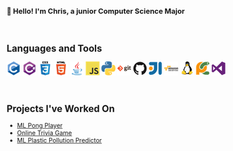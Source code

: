 ### 👋 Hello! I'm Chris, a junior Computer Science Major

<br />

## Languages and Tools
![C](images/c.png)
![C#](images/csharp.png)
![CSS3](images/css3.png)
![HTML5](images/html5.png)
![Java](images/java.png)
![JavaScript](images/javascript.png)
![Python](images/python.png)
![Git](images/git.png)
![GitHub](images/github.png)
![IntelliJ](images/intellij.png)
![Amazon Web Services](images/amazonwebservices.png)
![Linux](images/linux.png)
![PyCharm](images/pycharm.png)
![VSCode](images/visualstudio.png)

<br />

## Projects I've Worked On
- [ML Pong Player][pongplayer]
- [Online Trivia Game][triviaduel]
- [ML Plastic Pollution Predictor][plasticpredictor]




[pongplayer]: https://github.com/dentremontcatwit/pongplayer
[triviaduel]: https://github.com/madeiragatwit/TriviaDuelProject
[plasticpredictor]: https://github.com/dentremontcatwit/plasticpollution
